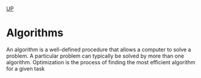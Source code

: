 [UP](../index.md)

# Algorithms
An algorithm is a well-defined procedure that allows a computer to solve a problem. 
A particular problem can typically be solved by more than one algorithm. 
Optimization is the process of finding the most efficient algorithm for a given task